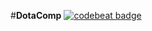 #**DotaComp**  [![codebeat badge](https://codebeat.co/badges/6099aa86-3436-4819-a5c1-a1bfa3e73054)](https://codebeat.co/projects/github-com-festrs-dotacomp)